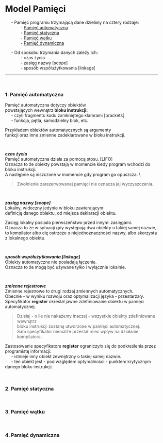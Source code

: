 # Model Pamięci

&nbsp;&nbsp;&nbsp;&nbsp; - Pamięć programu trzymającą dane dzielimy na cztery rodzaje: \
&nbsp;&nbsp;&nbsp;&nbsp;&nbsp;&nbsp;&nbsp;&nbsp;&nbsp;&nbsp;&nbsp;&nbsp; - [Pamięć automatyczna](#1-pamięć-automatyczna) \
&nbsp;&nbsp;&nbsp;&nbsp;&nbsp;&nbsp;&nbsp;&nbsp;&nbsp;&nbsp;&nbsp;&nbsp; - [Pamięć statyczna](#2-pamięć-statyczna) \
&nbsp;&nbsp;&nbsp;&nbsp;&nbsp;&nbsp;&nbsp;&nbsp;&nbsp;&nbsp;&nbsp;&nbsp; - [Pamięć wątku](#3-pamięć-wątku) \
&nbsp;&nbsp;&nbsp;&nbsp;&nbsp;&nbsp;&nbsp;&nbsp;&nbsp;&nbsp;&nbsp;&nbsp; - [Pamięć dynamiczna](#4-pamięć-dynamiczna) 

&nbsp;&nbsp;&nbsp;&nbsp; - Od sposobu trzymania danych zależy ich: \
&nbsp;&nbsp;&nbsp;&nbsp;&nbsp;&nbsp;&nbsp;&nbsp;&nbsp;&nbsp;&nbsp;&nbsp; - czas życia \
&nbsp;&nbsp;&nbsp;&nbsp;&nbsp;&nbsp;&nbsp;&nbsp;&nbsp;&nbsp;&nbsp;&nbsp; - zasięg nazwy [scope] \
&nbsp;&nbsp;&nbsp;&nbsp;&nbsp;&nbsp;&nbsp;&nbsp;&nbsp;&nbsp;&nbsp;&nbsp; - sposób współużytkowania [linkage]

------------
<br/>

### 1. Pamięć automatyczna
Pamięć automatyczna dotyczy obiektów \
powstających wewnątrz **bloku instrukcji:** \
&nbsp;&nbsp;&nbsp;&nbsp; - czyli fragmentu kodu zamkniętego klamrami [brackets]. \
&nbsp;&nbsp;&nbsp;&nbsp; - funkcja, pętla, samodzielny blok, etc. 

Przykładem obiektów automatycznych są argumenty \
funkcji oraz inne zmienne zadeklarowane w bloku instrukcji.

<br/>

***czas życia*** \
Pamięć automatyczna działa za pomocą stosu. [LIFO] \
Oznacza to że obiekty powstają w momencie kiedy program wchodzi do bloku instrukcji. \
A następnie są niszczone w momencie gdy program go opuszcza. \
> Zwolnienie zarezerwowanej pamięci nie oznacza jej wyczyszczenia. 

<br/>

***zasięg nazwy [scope]*** \
Lokalny, widoczny jedynie w bloku zawierającym \
definicję danego obiektu, od miejsca deklaracji obiektu.

Zasięg lokalny posiada pierwszeństwo przed innymi zasięgami.\
Oznacza to że w sytuacji gdy występują dwa obiekty o takiej samej nazwie, \
to kompilator albo cię ostrzeże o niejednoznaczności nazwy, albo skorzysta z lokalnego obiektu.

<br/>

***sposób współużytkowania [linkage]*** \
Obiekty automatyczne nie posiadają łączenia. \
Oznacza to że mogą być używane tylko i wyłącznie lokalnie.

<br/>

***zmienne rejestrowe*** \
Zmienne rejestrowe to drugi rodzaj zmiennych automatycznych. \
Obecnie - w wyniku rozwoju oraz optymalizacji języka - przestarzały. \
Specyfikator __register__  określał jawne zdefiniowanie obiektu w pamięci automatycznej. 

> Dzisiaj - o ile nie nakażemy inaczej - wszystkie obiekty zdefiniowane wewnątrz \
> bloku instrukcji zostaną utworzone w pamięci automatycznej. \
> Sam specyfikator niemalże przestał mieć wpływ na działanie kompilatora.

Zastosowanie specyfikatora __register__ ograniczyło się do podkreślenia przez programistę informacji: \
&nbsp;&nbsp;&nbsp;&nbsp; - istnieje inny obiekt zewnętrzny o takiej samej nazwie. \
&nbsp;&nbsp;&nbsp;&nbsp; - ten obiekt jest - pod względem optymalności - punktem krytycznym danego bloku instrukcji.

<br/>

### 2. Pamięć statyczna

<br/>

### 3. Pamięć wątku

<br/>

### 4. Pamięć dynamiczna




